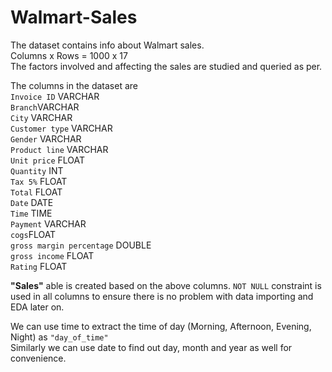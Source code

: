 # Walmart-Sales

The dataset contains info about Walmart sales.<br>
Columns x Rows = 1000 x 17<br>
The factors involved and affecting the sales are studied and queried as per.<br>

The columns in the dataset are<br>
`Invoice ID` VARCHAR <br>
`Branch`VARCHAR <br>
`City` VARCHAR <br>
`Customer type` VARCHAR <br>
`Gender` VARCHAR <br>
`Product line` VARCHAR <br>
`Unit price` FLOAT <br>
`Quantity` INT <br>
`Tax 5%` FLOAT <br>
`Total`  FLOAT <br>
`Date` DATE <br>
`Time` TIME <br>
`Payment` VARCHAR <br>
`cogs`FLOAT <br>
`gross margin percentage` DOUBLE <br>
`gross income` FLOAT <br>
`Rating` FLOAT


__"Sales"__ able is created based on the above columns.
`NOT NULL` constraint is used in all columns to ensure there is no problem with data importing and EDA later on.

We can use time to extract the time of day (Morning, Afternoon, Evening, Night) as `"day_of_time"`<br>
Similarly we can use date to find out day, month and year as well for convenience.<br>

